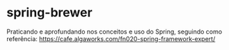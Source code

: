 # spring-brewer
Praticando e aprofundando nos conceitos e uso do Spring, seguindo como referência: https://cafe.algaworks.com/fn020-spring-framework-expert/
